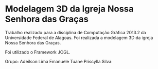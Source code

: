 Modelagem 3D da Igreja Nossa Senhora das Graças
===========

Trabalho realizado para a disciplina de Computação Gráfica 2013.2 da Universidade Federal de Alagoas. Foi realizada a modelagem 3D da igreja Nossa Senhora das Graças.

Foi utilizado o Framework JOGL.

Grupo:
Adeilson Lima
Emanuele Tuane
Priscylla Silva
